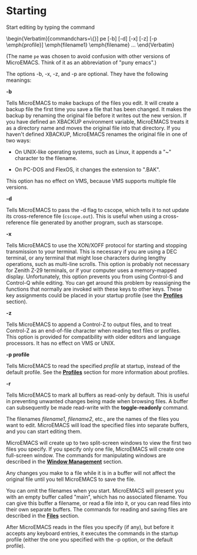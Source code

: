 # Starting



Start editing by typing the command

\begin{Verbatim}[commandchars=\\\{\}]
pe [-b] [-d] [-x] [-z] [-p \emph{profile}] \emph{filename1} \emph{filename} ...
\end{Verbatim}

(The name `pe` was chosen to avoid confusion with other versions
of MicroEMACS.  Think of it as an abbreviation of "puny emacs".)

The options -b, -x, -z, and -p are optional.  They have the following
meanings:

**-b**

Tells MicroEMACS to make backups of the files you edit.
It will create a backup file the first time you save a file that has been
changed.  It makes the backup by renaming the original file
before it writes out the new version.  If you have defined an
XBACKUP environment variable, MicroEMACS treats it as a directory
name and moves the original file into that directory.  If you haven't
defined XBACKUP, MicroEMACS renames the original file in one of two ways:

* On UNIX-like operating systems, such as Linux, it appends a "~" character to the filename.

* On PC-DOS and FlexOS,
it changes the extension to ".BAK".

This option has no effect on VMS, because VMS supports multiple
file versions.

**-d**

Tells MicroEMACS to pass the -d flag to cscope, which tells it
to not update its cross-reference file (`cscope.out`).  This is useful when using
a cross-reference file generated by another program, such as starscope.

**-x**

Tells MicroEMACS to use the XON/XOFF
protocol for starting
and stopping transmission to your terminal.  This is necessary if
you are using a DEC terminal, or any terminal that might lose characters
during lengthy operations, such as multi-line scrolls.
This option is probably not necessary for Zenith Z-29
terminals, or if your computer uses a memory-mapped display.
Unfortunately, this option prevents you from using Control-S
and Control-Q while editing.
You can get around this problem by
reassigning the functions that normally are invoked with these
keys to other keys.  These key assignments could be placed in
your startup profile (see the [**Profiles**](profiles.md) section).

**-z**

Tells MicroEMACS to append a
Control-Z to output files, and to
treat Control-Z as an end-of-file character when reading text files
or profiles.  This option is provided for compatibility with older
editors and language processors.  It has no effect on VMS or UNIX.

**-p profile**

Tells MicroEMACS to read the specified
*profile*  at startup,
instead of the default profile.  See the [**Profiles**](profiles.md) section for
more information about profiles.

**-r**

Tells MicroEMACS to mark all buffers as read-only by default.  This
is useful in preventing unwanted changes being made when browsing files.
A buffer can subsequently be made read-write with the
**toggle-readonly** command.

The filenames *filename1*, *filename2*, etc., are the names
of the files you want to edit.  MicroEMACS
will load the specified files into separate buffers,
and you can start editing them.

MicroEMACS will create up to two
split-screen windows to view the first two files you specify.
If you specify only one file, MicroEMACS will create one full-screen
window.  The commands for manipulating windows are described in the
[**Window Management**](window-management.md) section.

Any changes you make to a file while it is in a buffer will not affect
the original file until you tell MicroEMACS to save the file.

You can omit the filenames when you start.  MicroEMACS will present you
with an empty buffer called "main", which has no associated filename.
You can give this buffer a filename, or read a file into it,
or you can read files
into their own separate buffers.  The commands for reading and saving files
are described in the [**Files**](files.md) section.

After MicroEMACS reads in the files you specify (if any), but before
it accepts any keyboard entries,
it executes
the commands in the startup profile (either the one you specified
with the -p option, or the default profile).

